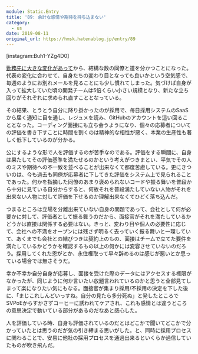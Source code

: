 ```yaml
---
module: Static.Entry
title: '89: 余計な感情や期待を持ち込まない'
category:
  - us
date: 2019-08-11
original_url: https://hmsk.hatenablog.jp/entry/89
---
```


[instagram:Buh1-YZg4D0]

[勤務先に大きな変化があって](https://techcrunch.com/2019/05/23/indiegogo-hires-reddits-andy-yang-as-new-ceo/)から、結構な数の同僚と道を分かつことになった。代表の変化に合わせて、自身たちの変わり目となっても良いかという空気感で、毎週のようにお別れメールを見ることにも少し慣れてしまった。気づけば自身が入って拡大していた頃の開発チームは5倍くらい小さい規模となり、新たな立ち回りがそれぞれに求められ直すこととなっている。

その結果、とうとう自分に降り掛かったのが採用で、毎日採用システムのSaaSから届く通知に目を通し、レジュメを読み、GitHubのアカウントを這い回ることとなった。コーディング面接にも立ち会うようになり、個々の応募者についての評価を書き下すことに時間を割くのは精神的な相性が悪く、本業の生産性も著しく低下しているのが分かる。

公にするような形で人を評価するのが苦手なのである。評価をする瞬間に、自身は果たしてその評価基準を満たせるのかという考えがつきまとい、平気でその人のミスや期待への不一致を並べることが出来なくて都度苦慮している。更にきついのは、今も過去も同僚が応募者に下してきた評価をシステム上で見られることであった。何かを指摘した同僚のあまり褒められないコードや振る舞いを普段から十分に見ている自分からすると、何故それを普段満たしていない人物がそれを出来ない人物に対して評価を下せるのか理解出来なくてひどく落ち込んだ。

つまるところは立場を分離出来ていない自身の問題であって、会社として何が必要かに対して、評価者として振る舞うのだから、面接官がそれを満たしているかどうかは直接は関係する必要はない。きっと、変わり目や個人の必要性に応じて、会社への不満をオープンには残さず明るく去っていく振る舞いと一環していて、あくまでも会社との結びつきは契約上のもの、面接はチームで立てた要件を満たしているかどうかを確認するもの以上の何かには変容させていないのだろう。採用してくれた恩がとか、永住権取って早々辞めるのは感じが悪いとか思っている場合では無さそうだ。

幸か不幸か自分自身が応募し、面接を受けた際のデータにはアクセスする権限がなかったが、同じように何か言いたい放題言われているのかと思うと全部見てしまって楽になりたい気にもなる。面接官が集まり採用/不採用の決定を下した後に、「まじこれしんどいっすね。自分の見たら多分死ぬ」と発したところでSVPoEからすかさずコーヒーに誘われてケアされ、これも感情とは違うところの意思決定で動いている部分があるのだなあと感心した。

人を評価している時、自身も評価されているのだとはどこかで聞いてどこかで分かっていたとは思うのだが気の引き締まる思いがした。と、同時に採用プロセスに関わることで、安易に他社の採用プロセスを通過出来るといくらか過信していたものが吹き飛んだ。
